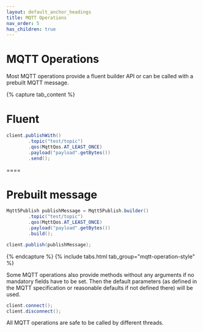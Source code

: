 ```yaml
---
layout: default_anchor_headings
title: MQTT Operations
nav_order: 5
has_children: true
---
```


# MQTT Operations

Most MQTT operations provide a fluent builder API or can be called with a prebuilt MQTT message.

{% capture tab_content %}

Fluent
===

```java
client.publishWith()
        .topic("test/topic")
        .qos(MqttQos.AT_LEAST_ONCE)
        .payload("payload".getBytes())
        .send();
```

====

Prebuilt message
===

```java
Mqtt5Publish publishMessage = Mqtt5Publish.builder()
        .topic("test/topic")
        .qos(MqttQos.AT_LEAST_ONCE)
        .payload("payload".getBytes())
        .build();

client.publish(publishMessage);
```

{% endcapture %}
{% include tabs.html tab_group="mqtt-operation-style" %}

Some MQTT operations also provide methods without any arguments if no mandatory fields have to be set.
Then the default parameters (as defined in the MQTT specification or reasonable defaults if not defined there) will be 
used.

```java
client.connect();
client.disconnect();
```

All MQTT operations are safe to be called by different threads.
